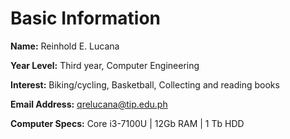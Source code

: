 # Basic Information

__Name:__ Reinhold E. Lucana

__Year Level:__ Third year, Computer Engineering

__Interest:__ Biking/cycling, Basketball, Collecting and reading books

__Email Address:__ qrelucana@tip.edu.ph

__Computer Specs:__ Core i3-7100U | 12Gb RAM | 1 Tb HDD
